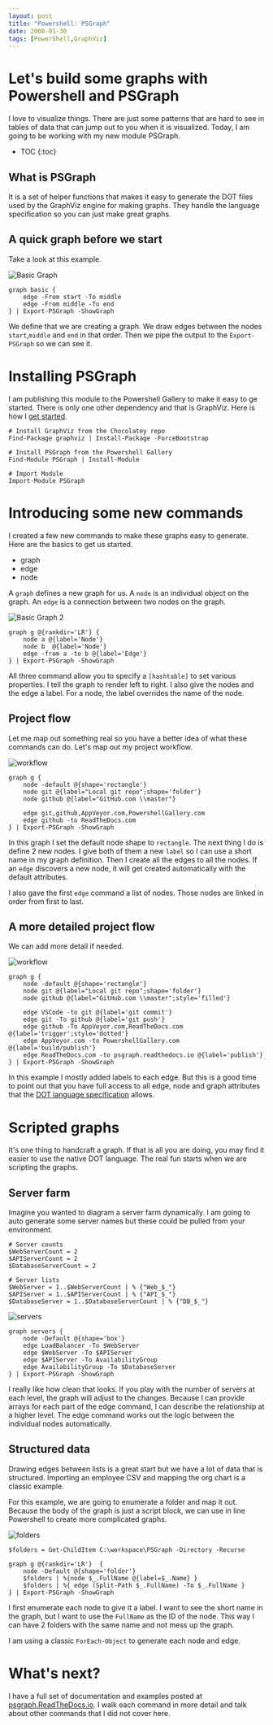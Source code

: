 ```yaml
---
layout: post
title: "Powershell: PSGraph"
date: 2000-01-30
tags: [PowerShell,GraphViz]
---
```


# Let's build some graphs with Powershell and PSGraph

I love to visualize things. There are just some patterns that are hard to see in tables of data that can jump out to you when it is visualized. Today, I am going to be working with my new module PSGraph.

* TOC
{:toc}

## What is PSGraph
It is a set of helper functions that makes it easy to generate the DOT files used by the GraphViz engine for making graphs. They handle the language specification so you can just make great graphs.

## A quick graph before we start

Take a look at this example.

![Basic Graph](/img/basicGraph.png)

    graph basic {
        edge -From start -To middle
        edge -From middle -To end
    } | Export-PSGraph -ShowGraph 

We define that we are creating a graph. We draw edges between the nodes `start`,`middle` and `end` in that order. Then we pipe the output to the `Export-PSGraph` so we can see it.

# Installing PSGraph
I am publishing this module to the Powershell Gallery to make it easy to ge started. There is only one other dependency and that is GraphViz. Here is how I [get started](http://psgraph.readthedocs.io/en/latest/Quick-Start-Installation-and-Example/).

    # Install GraphViz from the Chocolatey repo
    Find-Package graphviz | Install-Package -ForceBootstrap

    # Install PSGraph from the Powershell Gallery
    Find-Module PSGraph | Install-Module

    # Import Module
    Import-Module PSGraph

# Introducing some new commands

I created a few new commands to make these graphs easy to generate. Here are the basics to get us started.

* graph
* edge
* node

A `graph` defines a new graph for us. A `node` is an individual object on the graph. An `edge` is a connection between two nodes on the graph.

![Basic Graph 2](/img/basic.png)

    graph g @{rankdir='LR'} {
        node a @{label='Node'}
        node b  @{label='Node'}
        edge -from a -to b @{label='Edge'}
    } | Export-PSGraph -ShowGraph 

All three command allow you to specify a `[hashtable]` to set various properties. I tell the graph to render left to right. I also give the nodes and the edge a label. For a node, the label overrides the name of the node.

## Project flow
Let me map out something real so you have a better idea of what these commands can do. Let's map out my project workflow.

![workflow](/img/flow.png)

    graph g {
        node -default @{shape='rectangle'}
        node git @{label="Local git repo";shape='folder'}
        node github @{label="GitHub.com \\master"}

        edge git,github,AppVeyor.com,PowershellGallery.com
        edge github -to ReadTheDocs.com
    } | Export-PSGraph -ShowGraph 

In this graph I set the default node shape to `rectangle`. The next thing I do is define 2 new nodes. I give both of them a new `label` so I can use a short name in my graph definition. Then I create all the edges to all the nodes. If an `edge` discovers a new node, it will get created automatically with the default attributes.

I also gave the first `edge` command a list of nodes. Those nodes are linked in order from first to last.

## A more detailed project flow

We can add more detail if needed. 
    
![workflow](/img/detailedFlow.png)

    graph g {
        node -default @{shape='rectangle'}
        node git @{label="Local git repo";shape='folder'}
        node github @{label="GitHub.com \\master";style='filled'}

        edge VSCode -to git @{label='git commit'}
        edge git -To github @{label='git push'}
        edge github -To AppVeyor.com,ReadTheDocs.com  @{label='trigger';style='dotted'}
        edge AppVeyor.com -to PowershellGallery.com @{label='build/publish'}
        edge ReadTheDocs.com -to psgraph.readthedocs.io @{label='publish'}
    } | Export-PSGraph -ShowGraph

In this example I mostly added labels to each edge. But this is a good time to point out that you have full access to all edge, node and graph attributes that the [DOT language specification](http://graphviz.org/content/attrs) allows. 

# Scripted graphs
It's one thing to handcraft a graph. If that is all you are doing, you may find it easier to use the native DOT language. The real fun starts when we are scripting the graphs.

## Server farm

Imagine you wanted to diagram a server farm dynamically. I am going to auto generate some server names but these could be pulled from your environment. 

    # Server counts
    $WebServerCount = 2
    $APIServerCount = 2
    $DatabaseServerCount = 2

    # Server lists
    $WebServer = 1..$WebServerCount | % {"Web_$_"}
    $APIServer = 1..$APIServerCount | % {"API_$_"}
    $DatabaseServer = 1..$DatabaseServerCount | % {"DB_$_"}

![servers](/img/servers.png)

    graph servers {
        node -Default @{shape='box'}
        edge LoadBalancer -To $WebServer
        edge $WebServer -To $APIServer
        edge $APIServer -To AvailabilityGroup
        edge AvailabilityGroup -To $DatabaseServer
    } | Export-PSGraph -ShowGraph 

I really like how clean that looks. If you play with the number of servers at each level, the graph will adjust to the changes. Because I can provide arrays for each part of the edge command, I can describe the relationship at a higher level. The edge command works out the logic between the individual nodes automatically. 

## Structured data
Drawing edges between lists is a great start but we have a lot of data that is structured. Importing an employee CSV and mapping the org chart is a classic example.

For this example, we are going to enumerate a folder and map it out. Because the body of the graph is just a script block, we can use in line Powershell to create more complicated graphs.

![folders](/img/folders.png)

    $folders = Get-ChildItem C:\workspace\PSGraph -Directory -Recurse

    graph g @{rankdir='LR'}  {
        node -Default @{shape='folder'}
        $folders | %{node $_.FullName @{label=$_.Name} }
        $folders | %{ edge (Split-Path $_.FullName) -To $_.FullName }
    } | Export-PSGraph -ShowGraph

I first enumerate each node to give it a label. I want to see the short name in the graph, but I want to use the `FullName` as the ID of the node. This way I can have 2 folders with the same name and not mess up the graph.

I am using a classic `ForEach-Object` to generate each node and edge.

# What's next?

I have a full set of documentation and examples posted at [psgraph.ReadTheDocs.io](http://psgraph.readthedocs.io/en/latest/). I walk each command in more detail and talk about other commands that I did not cover here.
